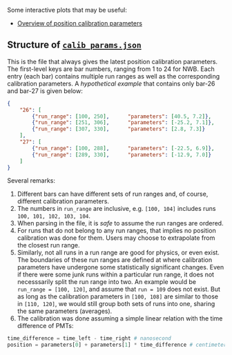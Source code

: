 Some interactive plots that may be useful:
- [Overview of position calibration parameters](https://groups.nscl.msu.edu/hira/fanurs/progress/20210801.html)

## Structure of [`calib_params.json`](https://github.com/Fanurs/data-analysis-e15190-e14030/blob/main/database/neutron_wall/position_calibration/calib_params.json)
This is the file that always gives the latest position calibration parameters. The first-level keys are bar numbers, ranging from 1 to 24 for NWB. Each entry (each bar) contains multiple run ranges as well as the corresponding calibration parameters. A _hypothetical example_ that contains only bar-26 and bar-27 is given below:
```json
{
    "26": [
        {"run_range": [100, 250],      "parameters": [40.5, 7.2]},
        {"run_range": [251, 306],      "parameters": [-25.2, 7.1]},
        {"run_range": [307, 330],      "parameters": [2.8, 7.3]}
    ],
    "27": [
        {"run_range": [100, 288],      "parameters": [-22.5, 6.9]},
        {"run_range": [289, 330],      "parameters": [-12.9, 7.0]}
    ]
}
```
Several remarks:
1. Different bars can have different sets of run ranges and, of course, different calibration parameters.
2. The numbers in `run_range` are inclusive, e.g. `[100, 104]` includes runs `100, 101, 102, 103, 104`.
3. When parsing in the file, it is _safe_ to assume the run ranges are ordered.
4. For runs that do not belong to any run ranges, that implies no position calibration was done for them. Users may choose to extrapolate from the closest run range.
5. Similarly, not all runs in a run range are good for physics, or even exist. The boundaries of these run ranges are defined at where calibration parameters have undergone some statistically significant changes. Even if there were some junk runs within a particular run range, it does not necesssarily split the run range into two. An example would be `run_range = [100, 120]`, and assume that `run = 109` does not exist. But as long as the calibration parameters in `[100, 108]` are similar to those in `[110, 120]`, we would still group both sets of runs into one, sharing the same parameters (averages).
6. The calibration was done assuming a simple linear relation with the time difference of PMTs:
```python
time_difference = time_left - time_right # nanosecond
position = parameters[0] + parameters[1] * time_difference # centimeter
```
